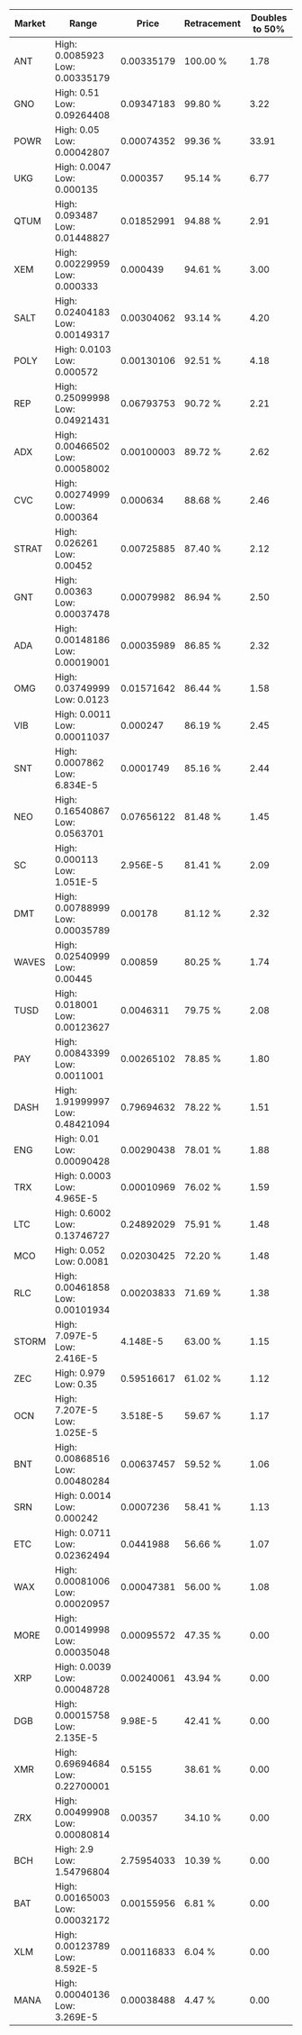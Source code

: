 | Market | Range | Price| Retracement | Doubles to 50% |
| --- | --- | --- | --- | --- |
| ANT | High: 0.0085923<br />Low: 0.00335179 | 0.00335179 | 100.00 % | 1.78 |
| GNO | High: 0.51<br />Low: 0.09264408 | 0.09347183 | 99.80 % | 3.22 |
| POWR | High: 0.05<br />Low: 0.00042807 | 0.00074352 | 99.36 % | 33.91 |
| UKG | High: 0.0047<br />Low: 0.000135 | 0.000357 | 95.14 % | 6.77 |
| QTUM | High: 0.093487<br />Low: 0.01448827 | 0.01852991 | 94.88 % | 2.91 |
| XEM | High: 0.00229959<br />Low: 0.000333 | 0.000439 | 94.61 % | 3.00 |
| SALT | High: 0.02404183<br />Low: 0.00149317 | 0.00304062 | 93.14 % | 4.20 |
| POLY | High: 0.0103<br />Low: 0.000572 | 0.00130106 | 92.51 % | 4.18 |
| REP | High: 0.25099998<br />Low: 0.04921431 | 0.06793753 | 90.72 % | 2.21 |
| ADX | High: 0.00466502<br />Low: 0.00058002 | 0.00100003 | 89.72 % | 2.62 |
| CVC | High: 0.00274999<br />Low: 0.000364 | 0.000634 | 88.68 % | 2.46 |
| STRAT | High: 0.026261<br />Low: 0.00452 | 0.00725885 | 87.40 % | 2.12 |
| GNT | High: 0.00363<br />Low: 0.00037478 | 0.00079982 | 86.94 % | 2.50 |
| ADA | High: 0.00148186<br />Low: 0.00019001 | 0.00035989 | 86.85 % | 2.32 |
| OMG | High: 0.03749999<br />Low: 0.0123 | 0.01571642 | 86.44 % | 1.58 |
| VIB | High: 0.0011<br />Low: 0.00011037 | 0.000247 | 86.19 % | 2.45 |
| SNT | High: 0.0007862<br />Low: 6.834E-5 | 0.0001749 | 85.16 % | 2.44 |
| NEO | High: 0.16540867<br />Low: 0.0563701 | 0.07656122 | 81.48 % | 1.45 |
| SC | High: 0.000113<br />Low: 1.051E-5 | 2.956E-5 | 81.41 % | 2.09 |
| DMT | High: 0.00788999<br />Low: 0.00035789 | 0.00178 | 81.12 % | 2.32 |
| WAVES | High: 0.02540999<br />Low: 0.00445 | 0.00859 | 80.25 % | 1.74 |
| TUSD | High: 0.018001<br />Low: 0.00123627 | 0.0046311 | 79.75 % | 2.08 |
| PAY | High: 0.00843399<br />Low: 0.0011001 | 0.00265102 | 78.85 % | 1.80 |
| DASH | High: 1.91999997<br />Low: 0.48421094 | 0.79694632 | 78.22 % | 1.51 |
| ENG | High: 0.01<br />Low: 0.00090428 | 0.00290438 | 78.01 % | 1.88 |
| TRX | High: 0.0003<br />Low: 4.965E-5 | 0.00010969 | 76.02 % | 1.59 |
| LTC | High: 0.6002<br />Low: 0.13746727 | 0.24892029 | 75.91 % | 1.48 |
| MCO | High: 0.052<br />Low: 0.0081 | 0.02030425 | 72.20 % | 1.48 |
| RLC | High: 0.00461858<br />Low: 0.00101934 | 0.00203833 | 71.69 % | 1.38 |
| STORM | High: 7.097E-5<br />Low: 2.416E-5 | 4.148E-5 | 63.00 % | 1.15 |
| ZEC | High: 0.979<br />Low: 0.35 | 0.59516617 | 61.02 % | 1.12 |
| OCN | High: 7.207E-5<br />Low: 1.025E-5 | 3.518E-5 | 59.67 % | 1.17 |
| BNT | High: 0.00868516<br />Low: 0.00480284 | 0.00637457 | 59.52 % | 1.06 |
| SRN | High: 0.0014<br />Low: 0.000242 | 0.0007236 | 58.41 % | 1.13 |
| ETC | High: 0.0711<br />Low: 0.02362494 | 0.0441988 | 56.66 % | 1.07 |
| WAX | High: 0.00081006<br />Low: 0.00020957 | 0.00047381 | 56.00 % | 1.08 |
| MORE | High: 0.00149998<br />Low: 0.00035048 | 0.00095572 | 47.35 % | 0.00 |
| XRP | High: 0.0039<br />Low: 0.00048728 | 0.00240061 | 43.94 % | 0.00 |
| DGB | High: 0.00015758<br />Low: 2.135E-5 | 9.98E-5 | 42.41 % | 0.00 |
| XMR | High: 0.69694684<br />Low: 0.22700001 | 0.5155 | 38.61 % | 0.00 |
| ZRX | High: 0.00499908<br />Low: 0.00080814 | 0.00357 | 34.10 % | 0.00 |
| BCH | High: 2.9<br />Low: 1.54796804 | 2.75954033 | 10.39 % | 0.00 |
| BAT | High: 0.00165003<br />Low: 0.00032172 | 0.00155956 | 6.81 % | 0.00 |
| XLM | High: 0.00123789<br />Low: 8.592E-5 | 0.00116833 | 6.04 % | 0.00 |
| MANA | High: 0.00040136<br />Low: 3.269E-5 | 0.00038488 | 4.47 % | 0.00 |

